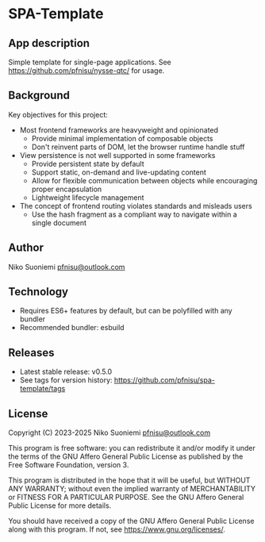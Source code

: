 # SPA-Template

## App description

Simple template for single-page applications. See <https://github.com/pfnisu/nysse-qtc/> for usage.

## Background

Key objectives for this project:

* Most frontend frameworks are heavyweight and opinionated
    * Provide minimal implementation of composable objects
    * Don't reinvent parts of DOM, let the browser runtime handle stuff
* View persistence is not well supported in some frameworks
    * Provide persistent state by default
    * Support static, on-demand and live-updating content
    * Allow for flexible communication between objects while encouraging proper encapsulation
    * Lightweight lifecycle management
* The concept of frontend routing violates standards and misleads users
    * Use the hash fragment as a compliant way to navigate within a single document

## Author

Niko Suoniemi <pfnisu@outlook.com>

## Technology

* Requires ES6+ features by default, but can be polyfilled with any bundler
* Recommended bundler: esbuild

## Releases

* Latest stable release: v0.5.0
* See tags for version history: <https://github.com/pfnisu/spa-template/tags>

## License

Copyright (C) 2023-2025 Niko Suoniemi <pfnisu@outlook.com>

This program is free software: you can redistribute it and/or modify it under the terms of the GNU Affero General Public License as published by the Free Software Foundation, version 3.

This program is distributed in the hope that it will be useful, but WITHOUT ANY WARRANTY; without even the implied warranty of MERCHANTABILITY or FITNESS FOR A PARTICULAR PURPOSE. See the GNU Affero General Public License for more details.

You should have received a copy of the GNU Affero General Public License along with this program. If not, see <https://www.gnu.org/licenses/>.
